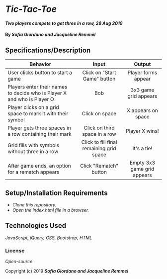# _Tic-Tac-Toe_

#### _Two players compete to get three in a row, 28 Aug 2019_

#### By _**Sofia Giordano and Jacqueline Remmel**_

## Specifications/Description

| Behavior | Input | Output |
| ------------- |:-------------:| :-----------:|
| User clicks button to start a game | Click on "Start Game" button | Player forms appear |
| Players enter their names to decide who is Player X and who is Player O | Bob | 3x3 game grid appears |
| Player clicks on a grid space to mark it with their symbol | Click on space | X appears on space |
| Player gets three spaces in a row containing their mark | Click on third space in a row | Player X wins! |
| Grid fills with symbols without three in a row | Click to fill final remaining grid space | It's a tie! |
| After game ends, an option for a rematch appears | Click "Rematch" button | Empty 3x3 game grid appears |


## Setup/Installation Requirements

* _Clone this repository._
* _Open the index.html file in a browser._

## Technologies Used

_JavaScript, jQuery, CSS, Bootstrap, HTML_

### License

*Open-source*

Copyright (c) 2019 **_Sofia Giordano and Jacqueline Remmel_**
